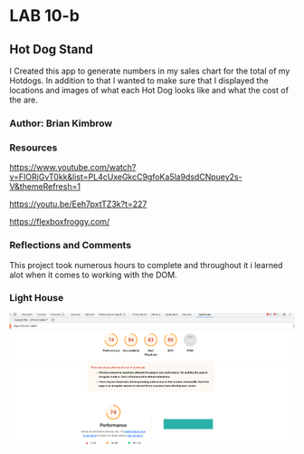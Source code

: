 # LAB 10-b

## Hot Dog Stand

I Created this app to generate numbers in my sales chart for the total of my Hotdogs. In addition to that I wanted to make sure that I displayed the locations and images of what each Hot Dog looks like and what the cost of the are. 

### Author: Brian Kimbrow

### Resources

https://www.youtube.com/watch?v=FIORjGvT0kk&list=PL4cUxeGkcC9gfoKa5la9dsdCNpuey2s-V&themeRefresh=1

https://youtu.be/Eeh7pxtTZ3k?t=227

https://flexboxfroggy.com/


### Reflections and Comments

This project took numerous hours to complete and throughout it i learned alot when it comes to working with the DOM.

### Light House

![Light House Image](img/Screen%20Shot%202023-06-03%20at%203.45.51%20PM.png)
